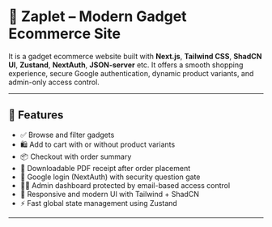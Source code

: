 # 🛒 Zaplet – Modern Gadget Ecommerce Site

It is a gadget ecommerce website built with **Next.js**, **Tailwind CSS**, **ShadCN UI**, **Zustand**, **NextAuth**, **JSON-server** etc. It offers a smooth shopping experience, secure Google authentication, dynamic product variants, and admin-only access control.

---

## 🚀 Features

- ✅ Browse and filter gadgets
- 🛍️ Add to cart with or without product variants
- 📦 Checkout with order summary
- 🧾 Downloadable PDF receipt after order placement
- 🔐 Google login (NextAuth) with security question gate
- 👨‍💻 Admin dashboard protected by email-based access control
- 🌙 Responsive and modern UI with Tailwind + ShadCN
- ⚡ Fast global state management using Zustand

---

